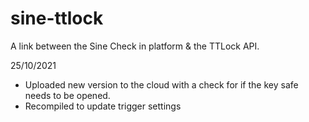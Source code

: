 # sine-ttlock
A link between the Sine Check in platform &amp; the TTLock API.

25/10/2021
* Uploaded new version to the cloud with a check for if the key safe needs to be opened.
* Recompiled to update trigger settings
